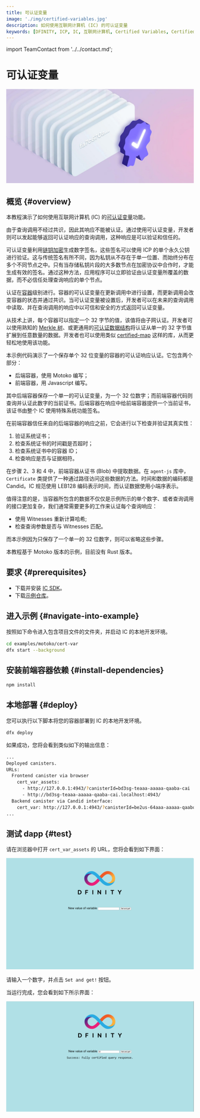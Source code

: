 ```yaml
---
title: 可认证变量
image: './img/certified-variables.jpg'
description: 如何使用互联网计算机 (IC) 的可认证变量
keywords: [DFINITY, ICP, IC, 互联网计算机, Certified Variables, Certified Data, 可认证变量]
---
```


import TeamContact from '../../contact.md';

# 可认证变量

![可认证变量](./img/certified-variables.jpg)

## 概览 {#overview}

本教程演示了如何使用互联网计算机 (IC) 的[可认证变量](https://ic123.xyz/docs/getting-started/ic-glossary/#certified-variable)功能。

由于查询调用不经过共识，因此其响应不能被认证。通过使用可认证变量，开发者则可以发起能够返回可认证响应的查询调用，这种响应是可以验证和信任的。

可认证变量利用[链钥加密](https://ic123.xyz/docs/getting-started/ic-glossary/#chain-key)生成数字签名，这些签名可以使用 ICP 的单个永久公钥进行验证。这与传统签名有所不同，因为私钥从不存在于单一位置、而始终分布在多个不同节点之中。只有当存储私钥片段的大多数节点在加密协议中合作时，才能生成有效的签名。通过这种方法，应用程序可以立即验证由认证变量所覆盖的数据，而不必信任处理查询响应的单个节点。

认证在[容器](https://ic123.xyz/docs/getting-started/ic-glossary/#canister)级别进行。容器的可认证变量在更新调用中进行设置，而更新调用会改变容器的状态并通过共识。当可认证变量被设置后，开发者可以在未来的查询调用中读取、并在查询调用的响应中以可信和安全的方式返回可认证变量。

从技术上讲，每个容器可以指定一个 32 字节的值，该值将由子网认证。开发者可以使用熟知的 [Merkle 树](https://en.wikipedia.org/wiki/Merkle_tree)、或更通用的[可认证数据结构](https://cs.brown.edu/research/pubs/pdfs/2003/Tamassia-2003-ADS.pdf)将认证从单一的 32 字节值扩展到任意数量的数据。开发者也可以使用类似 [certified-map](https://github.com/dfinity/cdk-rs/tree/main/library/ic-certified-map) 这样的库，从而更轻松地使用该功能。

本示例代码演示了一个保存单个 32 位变量的容器的可认证响应认证。它包含两个部分：

- 后端容器，使用 Motoko 编写；
- 前端容器，用 Javascript 编写。

其中后端容器保存一个单一的可认证变量，为一个 32 位数字；而前端容器代码则查询并认证此数字的当前证书。后端容器在响应中给前端容器提供一个当前证书，该证书由整个 IC 使用特殊系统功能签名。

在前端容器信任来自的后端容器的响应之前，它会进行以下检查并验证其真实性：

1. 验证系统证书；
2. 检查系统证书的时间戳是否超时；
3. 检查系统证书中的容器 ID；
4. 检查响应是否与证据相符。

在步骤 2、3 和 4 中，前端容器从证书 (Blob) 中提取数据。在 `agent-js` 库中，`Certificate` 类提供了一种通过路径访问这些数据的方法。时间和数据的编码都是 Candid。IC 规范使用 LEB128 编码表示时间，而认证数据使用小端序表示。

值得注意的是，当容器所包含的数据不仅仅是示例所示的单个数字、或者查询调用的接口更加复杂，我们通常需要更多的工作来认证每个查询响应：

- 使用 Witnesses 重新计算哈希;
- 检查查询参数是否与 Witnesses 匹配。

而本示例因为只保存了一个单一的 32 位数字，则可以省略这些步骤。

本教程基于 Motoko 版本的示例，目前没有 Rust 版本。

## 要求 {#prerequisites}

- 下载并安装 [IC SDK](https://ic123.xyz/docs/getting-started/install-dfx/)。  
- 下载[示例仓库](https://github.com/dfinity/examples)。 

## 进入示例 {#navigate-into-example}

按照如下命令进入包含项目文件的文件夹，并启动 IC 的本地开发环境。

```bash
cd examples/motoko/cert-var
dfx start --background
```

## 安装前端容器依赖 {#install-dependencies}

```bash
npm install
```

## 本地部署 {#deploy}

您可以执行以下脚本将您的容器部署到 IC 的本地开发环境。

```bash
dfx deploy
```

如果成功，您将会看到类似如下的输出信息：

```bash
...
Deployed canisters.
URLs:
  Frontend canister via browser
    cert_var_assets:
      - http://127.0.0.1:4943/?canisterId=bd3sg-teaaa-aaaaa-qaaba-cai
      - http://bd3sg-teaaa-aaaaa-qaaba-cai.localhost:4943/
  Backend canister via Candid interface:
    cert_var: http://127.0.0.1:4943/?canisterId=be2us-64aaa-aaaaa-qaabq-cai&id=bkyz2-fmaaa-aaaaa-qaaaq-cai
...
```

## 测试 dapp {#test}

请在浏览器中打开 `cert_var_assets` 的 URL，您将会看到如下界面：

![frontend](./img/frontend.png)

请输入一个数字，并点击 `Set and get!` 按钮。

当运行完成，您会看到如下所示界面：

![frontend-certified](./img/frontend-certified.png)

<TeamContact />
